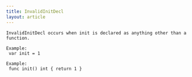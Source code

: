 ```yaml
---
title: InvalidInitDecl
layout: article
---
```

<!-- Copyright 2023 The Go Authors. All rights reserved.
     Use of this source code is governed by a BSD-style
     license that can be found in the LICENSE file. -->

<!-- Code generated by generrordocs.go; DO NOT EDIT. -->

```
InvalidInitDecl occurs when init is declared as anything other than a
function.

Example:
 var init = 1

Example:
 func init() int { return 1 }
```

